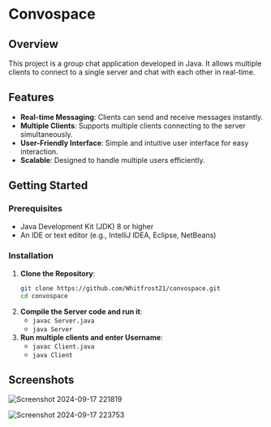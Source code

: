# Convospace 

## Overview
This project is a group chat application developed in Java. It allows multiple clients to connect to a single server and chat with each other in real-time.

## Features
- **Real-time Messaging**: Clients can send and receive messages instantly.
- **Multiple Clients**: Supports multiple clients connecting to the server simultaneously.
- **User-Friendly Interface**: Simple and intuitive user interface for easy interaction.
- **Scalable**: Designed to handle multiple users efficiently.

## Getting Started


### Prerequisites
- Java Development Kit (JDK) 8 or higher
- An IDE or text editor (e.g., IntelliJ IDEA, Eclipse, NetBeans)

### Installation
1. **Clone the Repository**:
   ```bash
   git clone https://github.com/Whitfrost21/convospace.git
   cd convospace
   ```
2. **Compile the Server code and run it**:
   - `javac Server.java`
   - `java Server`
3. **Run multiple clients and enter Username**:
   - `javac Client.java`
   - `java Client`

## Screenshots
![Screenshot 2024-09-17 221819](https://github.com/user-attachments/assets/e6b892f4-4e4b-41c9-804c-48467f1450a5)

![Screenshot 2024-09-17 223753](https://github.com/user-attachments/assets/2c2d6159-fb33-4eb1-933b-92ac7f8eb9c6)



